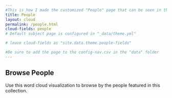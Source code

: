 ```yaml
---
#This is how I made the customized "People" page that can be seen in the Black Library Exhibit. You can make a unique cloud page from any column of data in your metadata sheet. Be sure to edit line (or duplicate and edit) 30 - 33 of the theme.yml if you want to use a different column of metadata! 
title: People
layout: cloud
permalink: /people.html
cloud-fields: people
# Default subject page is configured in "_data/theme.yml"

# leave cloud-fields as "site.data.theme.people-fields"

#Be sure to add the page to the config-nav.csv in the "data" folder
---
```


## Browse People

Use this word cloud visualization to browse by the people featured in this collection. 
